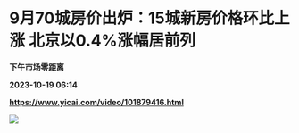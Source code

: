# 9月70城房价出炉：15城新房价格环比上涨 北京以0.4%涨幅居前列
**下午市场零距离**

**2023-10-19 06:14**

**https://www.yicai.com/video/101879416.html**

![](http://imgcdn.yicai.com/vms-new/2023/10/576ee50a-f892-4f97-ba11-677d61edb7ab_8UIj.jpg)